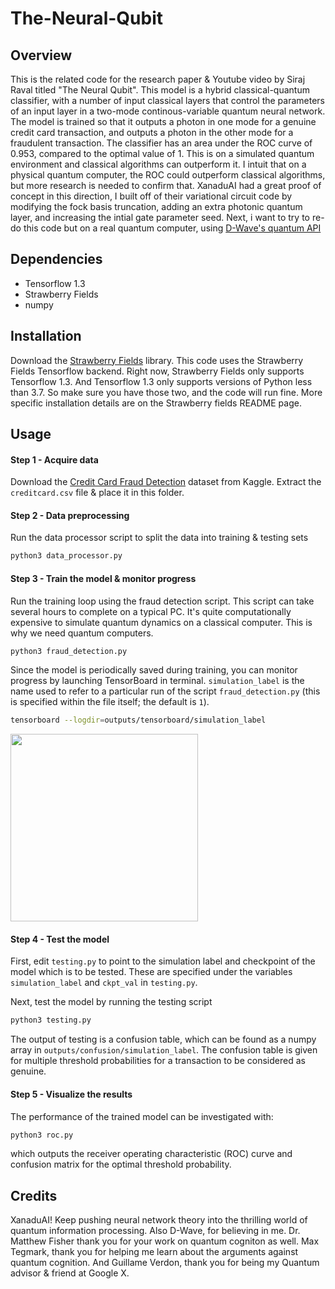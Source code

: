 # The-Neural-Qubit

## Overview

This is the related code for the research paper & Youtube video by Siraj Raval titled "The Neural Qubit". This model is a hybrid classical-quantum classifier, with a number of input classical layers that control the parameters of an input layer in a two-mode continous-variable quantum neural network. The model is trained so that it outputs a photon in one mode for a genuine credit card transaction, and outputs a photon in the other mode for a fraudulent transaction. The classifier has
an area under the ROC curve of 0.953, compared to the optimal value of 1. This is on a simulated quantum environment and classical algorithms can outperform it. I intuit that on a physical quantum computer, the ROC could outperform classical algorithms, but more research is needed to confirm that. XanaduAI had a great proof of concept in this direction, I built off of their variational circuit code by modifying the fock basis truncation, adding an extra photonic quantum layer, and increasing the intial gate parameter seed. Next, i want to try to re-do this code but on a real quantum computer, using [D-Wave's quantum API](https://www.dwavesys.com/take-leap)


## Dependencies
- Tensorflow 1.3
- Strawberry Fields
- numpy

## Installation

Download the [Strawberry Fields](https://github.com/XanaduAI/strawberryfields) library. This code uses the Strawberry Fields Tensorflow backend. Right now, Strawberry Fields only supports Tensorflow 1.3. And Tensorflow 1.3 only supports versions of Python less than 3.7. So make sure you have those two, and the code will run fine. More specific installation details are on the Strawberry fields README page. 

## Usage

#### Step 1 - Acquire data

Download the [Credit Card Fraud Detection](https://www.kaggle.com/mlg-ulb/creditcardfraud) dataset from Kaggle. Extract the `creditcard.csv` file & place it in this folder. 

#### Step 2 - Data preprocessing

Run the data processor script to split the data into training & testing sets

```bash
python3 data_processor.py
```

#### Step 3 - Train the model & monitor progress

Run the training loop using the fraud detection script. This script can take several hours to complete on a typical PC. It's quite computationally expensive to simulate quantum dynamics on a classical computer. This is why we need quantum computers. 

```bash
python3 fraud_detection.py
```

Since the model is periodically saved during training, you can monitor progress by launching TensorBoard in terminal. `simulation_label` is the name used to refer to a particular run of the script `fraud_detection.py` (this is specified within the file itself; the default is `1`).

```bash
tensorboard --logdir=outputs/tensorboard/simulation_label
```

<img align="center" src="https://github.com/XanaduAI/quantum-neural-networks/blob/master/static/fraud_detection.png" width=300px>

#### Step 4 - Test the model

First, edit `testing.py` to point to the simulation label and checkpoint of the model which is to be tested. These are specified under the variables `simulation_label` and `ckpt_val` in `testing.py`.

Next, test the model by running the testing script

```bash
python3 testing.py
```
The output of testing is a confusion table, which can be found as a numpy array in `outputs/confusion/simulation_label`. The confusion table is given for multiple threshold probabilities for a transaction to be considered as genuine.

#### Step 5 - Visualize the results

The performance of the trained model can be investigated with:
```bash
python3 roc.py
```
which outputs the receiver operating characteristic (ROC) curve and confusion matrix for the optimal threshold probability.


## Credits

XanaduAI! Keep pushing neural network theory into the thrilling world of quantum information processing. Also D-Wave, for believing in me. Dr. Matthew Fisher thank you for your work on quantum cogniton as well. Max Tegmark, thank you for helping me learn about the arguments against quantum cognition. And Guillame Verdon, thank you for being my Quantum advisor & friend at Google X. 

